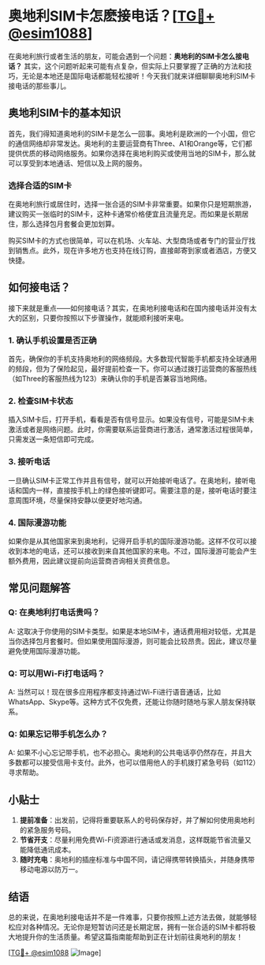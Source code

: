 # 奥地利SIM卡怎麽接电话？[[TG💪+ @esim1088](https://t.me/s/esim1088)]

在奥地利旅行或者生活的朋友，可能会遇到一个问题：**奥地利的SIM卡怎么接电话？** 其实，这个问题听起来可能有点复杂，但实际上只要掌握了正确的方法和技巧，无论是本地还是国际电话都能轻松接听！今天我们就来详细聊聊奥地利SIM卡接电话的那些事儿。

## 奥地利SIM卡的基本知识

首先，我们得知道奥地利的SIM卡是怎么一回事。奥地利是欧洲的一个小国，但它的通信网络却非常发达。奥地利的主要运营商有Three、A1和Orange等，它们都提供优质的移动网络服务。如果你选择在奥地利购买或使用当地的SIM卡，那么就可以享受到本地通话、短信以及上网的服务。

### 选择合适的SIM卡

在奥地利旅行或居住时，选择一张合适的SIM卡非常重要。如果你只是短期旅游，建议购买一张临时的SIM卡，这种卡通常价格便宜且流量充足。而如果是长期居住，那么选择包月套餐会更加划算。

购买SIM卡的方式也很简单，可以在机场、火车站、大型商场或者专门的营业厅找到销售点。此外，现在许多地方也支持在线订购，直接邮寄到家或者酒店，方便又快捷。

## 如何接电话？

接下来就是重点——如何接电话？其实，在奥地利接电话和在国内接电话并没有太大的区别，只要你按照以下步骤操作，就能顺利接听来电。

### 1. 确认手机设置是否正确

首先，确保你的手机支持奥地利的网络频段。大多数现代智能手机都支持全球通用的频段，但为了保险起见，最好提前检查一下。你可以通过拨打运营商的客服热线（如Three的客服热线为123）来确认你的手机是否兼容当地网络。

### 2. 检查SIM卡状态

插入SIM卡后，打开手机，看看是否有信号显示。如果没有信号，可能是SIM卡未激活或者是网络问题。此时，你需要联系运营商进行激活，通常激活过程很简单，只需发送一条短信即可完成。

### 3. 接听电话

一旦确认SIM卡正常工作并且有信号，就可以开始接听电话了。在奥地利，接听电话和国内一样，直接按手机上的绿色接听键即可。需要注意的是，接听电话时要注意周围环境，尽量保持安静以便更好地沟通。

### 4. 国际漫游功能

如果你是从其他国家来到奥地利，记得开启手机的国际漫游功能。这样不仅可以接收到本地的电话，还可以接收到来自其他国家的来电。不过，国际漫游可能会产生额外费用，因此建议提前向运营商咨询相关资费信息。

## 常见问题解答

### Q: 在奥地利打电话贵吗？

A: 这取决于你使用的SIM卡类型。如果是本地SIM卡，通话费用相对较低，尤其是当你选择包月套餐时。但如果使用国际漫游，则可能会比较昂贵。因此，建议尽量避免使用国际漫游功能。

### Q: 可以用Wi-Fi打电话吗？

A: 当然可以！现在很多应用程序都支持通过Wi-Fi进行语音通话，比如WhatsApp、Skype等。这种方式不仅免费，还能让你随时随地与家人朋友保持联系。

### Q: 如果忘记带手机怎么办？

A: 如果不小心忘记带手机，也不必担心。奥地利的公共电话亭仍然存在，并且大多数都可以接受信用卡支付。此外，也可以借用他人的手机拨打紧急号码（如112）寻求帮助。

## 小贴士

1. **提前准备**：出发前，记得将重要联系人的号码保存好，并了解如何使用奥地利的紧急服务号码。
2. **节省开支**：尽量利用免费Wi-Fi资源进行通话或发消息，这样既能节省流量又能降低通讯成本。
3. **随时充电**：奥地利的插座标准与中国不同，请记得携带转换插头，并随身携带移动电源以防万一。

## 结语

总的来说，在奥地利接电话并不是一件难事，只要你按照上述方法去做，就能够轻松应对各种情况。无论你是短暂访问还是长期定居，拥有一张合适的SIM卡都将极大地提升你的生活质量。希望这篇指南能帮助到正在计划前往奥地利的朋友！

[[TG💪+ @esim1088](https://t.me/s/esim1088) ![Image](https://i.postimg.cc/4NQfJmqS/Snipaste-2025-05-13-00-14-12.png)]